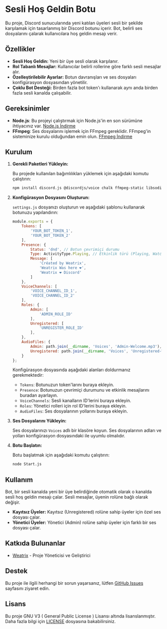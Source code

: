 # Sesli Hoş Geldin Botu

Bu proje, Discord sunucularında yeni katılan üyeleri sesli bir şekilde karşılamak için tasarlanmış bir Discord botunu içerir. Bot, belirli ses dosyalarını çalarak kullanıcılara hoş geldin mesajı verir.

## Özellikler

- **Sesli Hoş Geldin:** Yeni bir üye sesli olarak karşılanır.
- **Rol Tabanlı Mesajlar:** Kullanıcılar belirli rollerine göre farklı sesli mesajlar alır.
- **Özelleştirilebilir Ayarlar:** Botun davranışları ve ses dosyaları konfigürasyon dosyasından yönetilir.
- **Çoklu Bot Desteği:** Birden fazla bot token'ı kullanarak aynı anda birden fazla sesli kanalda çalışabilir.

## Gereksinimler

- **Node.js**: Bu projeyi çalıştırmak için Node.js'in en son sürümüne ihtiyacınız var. [Node.js İndirme](https://nodejs.org/)
- **FFmpeg**: Ses dosyalarını işlemek için FFmpeg gereklidir. FFmpeg'in sisteminize kurulu olduğundan emin olun. [FFmpeg İndirme](https://ffmpeg.org/download.html)

## Kurulum

1. **Gerekli Paketleri Yükleyin:**

    Bu projede kullanılan bağımlılıkları yüklemek için aşağıdaki komutu çalıştırın:

    ```bash
    npm install discord.js @discordjs/voice chalk ffmpeg-static libsodium-wrappers
    ```

2. **Konfigürasyon Dosyasını Oluşturun:**

    `settings.js` dosyanızı oluşturun ve aşağıdaki şablonu kullanarak botunuzu yapılandırın:

    ```javascript
    module.exports = {
        Tokens: [
            'YOUR_BOT_TOKEN_1',
            'YOUR_BOT_TOKEN_2'
        ],
        Presence: {
            Status: 'dnd', // Botun çevrimiçi durumu
            Type: ActivityType.Playing, // Etkinlik türü (Playing, Watching, Listening, Streaming)
            Message: [
                'Créated by Weatrix',
                'Weatrix Was here ❤️',
                'Weatrix ❤️ Discord'
            ]
        },
        VoiceChannels: [
            'VOICE_CHANNEL_ID_1',
            'VOICE_CHANNEL_ID_2'
        ],
        Roles: {
            Admin: [
                'ADMIN_ROLE_ID'
            ],
            Unregistered: [
                'UNREGISTER_ROLE_ID'
            ],
        },
        AudioFiles: {
            Admin: path.join(__dirname, 'Voices', 'Admin-Welcome.mp3'),
            Unregistered: path.join(__dirname, 'Voices', 'Unregistered-Welcome.mp3'),
        }
    };
    ```

    Konfigürasyon dosyasında aşağıdaki alanları doldurmanız gerekmektedir:
    
    - `Tokens`: Botunuzun token'larını buraya ekleyin.
    - `Presence`: Botunuzun çevrimiçi durumunu ve etkinlik mesajlarını buradan ayarlayın.
    - `VoiceChannels`: Sesli kanalların ID'lerini buraya ekleyin.
    - `Roles`: Yönetici rolleri için rol ID'lerini buraya ekleyin.
    - `AudioFiles`: Ses dosyalarının yollarını buraya ekleyin.

3. **Ses Dosyalarını Yükleyin:**

    Ses dosyalarınızı `Voices` adlı bir klasöre koyun. Ses dosyalarının adları ve yolları konfigürasyon dosyasındaki ile uyumlu olmalıdır.

4. **Botu Başlatın:**

    Botu başlatmak için aşağıdaki komutu çalıştırın:

    ```bash
    node Start.js
    ```

## Kullanım

Bot, bir sesli kanalda yeni bir üye belirdiğinde otomatik olarak o kanalda sesli hoş geldin mesajı çalar. Sesli mesajlar, üyenin rolüne bağlı olarak değişir.

- **Kayıtsız Üyeler:** Kayıtsız (Unregistered) rolüne sahip üyeler için özel ses dosyası çalar.
- **Yönetici Üyeler:** Yönetici (Admin) rolüne sahip üyeler için farklı bir ses dosyası çalar.

## Katkıda Bulunanlar

- [Weatrix](https://github.com/Weatrixcik) - Proje Yöneticisi ve Geliştirici

## Destek

Bu proje ile ilgili herhangi bir sorun yaşarsanız, lütfen [GitHub Issues](https://github.com/Weatrixcik/Discord-Welcome-V14/issues) sayfasını ziyaret edin.

## Lisans

Bu proje GNU V3 ( General Public License ) Lisansı altında lisanslanmıştır. Daha fazla bilgi için [LICENSE](LICENSE) dosyasına bakabilirsiniz.